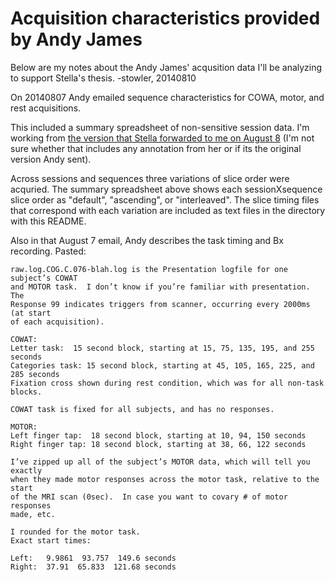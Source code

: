 Acquisition characteristics provided by Andy James
=====================================================

Below are my notes about the Andy James' acqusition data I'll be analyzing to support Stella's thesis. -stowler, 20140810

On 20140807 Andy emailed sequence characteristics for COWA, motor, and rest acquisitions.

This included a summary spreadsheet of non-sensitive session data. I'm working from [the version that Stella forwarded to me on August 8](https://docs.google.com/spreadsheets/d/1LhA_MiOxOChCteR2YYo-bs2JnFwGTKL9ovIQWsJ_mj4/edit?usp=sharing) (I'm not sure whether that includes any annotation from her or if its the original version Andy sent).

Across sessions and sequences three variations of slice order were acquried. The summary spreadsheet above shows each sessionXsequence slice order as "default", "ascending", or "interleaved". The slice timing files that correspond with each variation are included as text files in the directory with this README.

Also in that August 7 email, Andy describes the task timing and Bx recording. Pasted:

    raw.log.COG.C.076-blah.log is the Presentation logfile for one subject’s COWAT
    and MOTOR task.  I don’t know if you’re familiar with presentation. The
    Response 99 indicates triggers from scanner, occurring every 2000ms (at start
    of each acquisition).
    
    COWAT:
    Letter task:  15 second block, starting at 15, 75, 135, 195, and 255 seconds
    Categories task: 15 second block, starting at 45, 105, 165, 225, and 285 seconds
    Fixation cross shown during rest condition, which was for all non-task blocks.
     
    COWAT task is fixed for all subjects, and has no responses.
      
    MOTOR:
    Left finger tap:  18 second block, starting at 10, 94, 150 seconds
    Right finger tap: 18 second block, starting at 38, 66, 122 seconds
       
    I’ve zipped up all of the subject’s MOTOR data, which will tell you exactly
    when they made motor responses across the motor task, relative to the start
    of the MRI scan (0sec).  In case you want to covary # of motor responses
    made, etc.

    I rounded for the motor task.
    Exact start times:
     
    Left:   9.9861  93.757  149.6 seconds
    Right:  37.91  65.833  121.68 seconds
